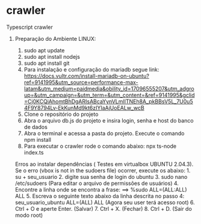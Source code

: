 # crawler
Typescript crawler

1. Preparação do Ambiente LINUX:
	1. sudo apt update
	2. sudo apt install nodejs
	3. sudo apt install git
	4. Para instalação e configuração do mariadb segue link:
		https://docs.vultr.com/install-mariadb-on-ubuntu?ref=9141995&utm_source=performance-max-latam&utm_medium=paidmedia&obility_id=17096555207&utm_adgroup=&utm_campaign=&utm_term=&utm_content=&ref=9141995&gclid=Cj0KCQiAhomtBhDgARIsABcaYynVLmIlTNEh8A_pkBBsV5L_7U0u54F9Y8794Lv-EkKunMd9kt6zIYIaAjUoEALw_wcB
	5. Clone o repositório do projeto
	6. Abra o arquivo db.js do projeto e insira login, senha e host do banco de dados
	7. Abra o terminal e acessa a pasta do projeto. Execute o comando npm install
	8. Para executar o crawler rode o comando abaixo: 
		npx ts-node index.ts
	
	
	
	Erros ao instalar dependências ( Testes em virtualbox UBUNTU 2.04.3).
	Se o erro (vbox is not in the sudoers file) ocorrer, execute os abaixo:
		1. su + seu_usuario
		2. digite sua senha de login do ubuntu
		3. sudo nano /etc/sudoers (Para editar o arquivo de permissões de usuários)
		4. Encontre a linha onde se encontra a frase: ==> %sudo ALL=(ALL:ALL) ALL
		5. Escreva o seguinte texto abaixo da linha descrita no passo 4: 
			seu_usuario_ubuntu ALL=(ALL) ALL (Agora seu user terá acesso root)
		6. Ctrl + O e aperte Enter. (Salvar)
		7. Ctrl + X. (Fechar)
		8. Ctrl + D. (Sair do modo root)
		